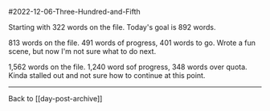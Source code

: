 #2022-12-06-Three-Hundred-and-Fifth

Starting with 322 words on the file.  Today's goal is 892 words.

813 words on the file.  491 words of progress, 401 words to go.  Wrote a fun scene, but now I'm not sure what to do next.

1,562 words on the file.  1,240 word sof progress, 348 words over quota.  Kinda stalled out and not sure how to continue at this point.

---
Back to [[day-post-archive]]
